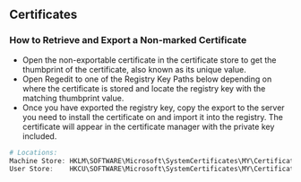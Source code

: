 ## Certificates

### How to Retrieve and Export a Non-marked Certificate

* Open the non-exportable certificate in the certificate store to get the thumbprint of the certificate, also known as its unique value.
* Open Regedit to one of the Registry Key Paths below depending on where the certificate is stored and locate the registry key with the matching thumbprint value.
* Once you have exported the registry key, copy the export to the server you need to install the certificate on and import it into the registry. The certificate will appear in the certificate manager with the private key included.

```ps1
# Locations:
Machine Store: HKLM\SOFTWARE\Microsoft\SystemCertificates\MY\Certificates
User Store:    HKCU\SOFTWARE\Microsoft\SystemCertificates\MY\Certificates
```
